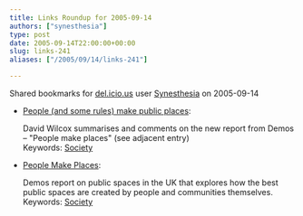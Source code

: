 ```yaml
---
title: Links Roundup for 2005-09-14
authors: ["synesthesia"]
type: post
date: 2005-09-14T22:00:00+00:00
slug: links-241 
aliases: ["/2005/09/14/links-241"]

---
```

Shared bookmarks for [del.icio.us][1] user  [Synesthesia][2] on 2005-09-14

  * [People (and some rules) make public places][3]:
  
    David Wilcox summarises and comments on the new report from Demos &#8211; "People make places" (see adjacent entry)   
    Keywords: [Society][4]
  * [People Make Places][5]:
  
    Demos report on public spaces in the UK that explores how the best public spaces are created by people and communities themselves.   
    Keywords: [Society][4]

 [1]: https://del.icio.us/
 [2]: https://del.icio.us/synesthesia
 [3]: https://partnerships.typepad.com/civic/2005/09/people_and_some.html "https://partnerships.typepad.com/civic/2005/09/people_and_some.html"
 [4]: https://del.icio.us/synesthesia/Society
 [5]: https://www.demos.co.uk/catalogue/peoplemakeplacesbook/ "https://www.demos.co.uk/catalogue/peoplemakeplacesbook/"